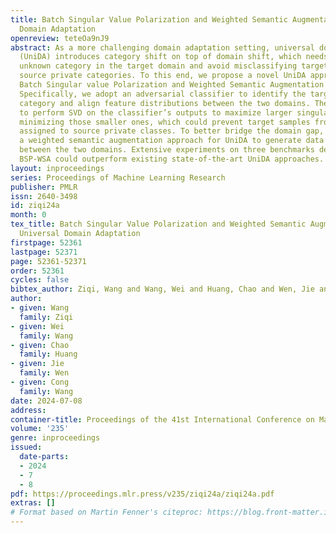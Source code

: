 ```yaml
---
title: Batch Singular Value Polarization and Weighted Semantic Augmentation for Universal
  Domain Adaptation
openreview: teteOa9nJ9
abstract: As a more challenging domain adaptation setting, universal domain adaptation
  (UniDA) introduces category shift on top of domain shift, which needs to identify
  unknown category in the target domain and avoid misclassifying target samples into
  source private categories. To this end, we propose a novel UniDA approach named
  Batch Singular value Polarization and Weighted Semantic Augmentation (BSP-WSA).
  Specifically, we adopt an adversarial classifier to identify the target unknown
  category and align feature distributions between the two domains. Then, we propose
  to perform SVD on the classifier’s outputs to maximize larger singular values while
  minimizing those smaller ones, which could prevent target samples from being wrongly
  assigned to source private classes. To better bridge the domain gap, we propose
  a weighted semantic augmentation approach for UniDA to generate data on common categories
  between the two domains. Extensive experiments on three benchmarks demonstrate that
  BSP-WSA could outperform existing state-of-the-art UniDA approaches.
layout: inproceedings
series: Proceedings of Machine Learning Research
publisher: PMLR
issn: 2640-3498
id: ziqi24a
month: 0
tex_title: Batch Singular Value Polarization and Weighted Semantic Augmentation for
  Universal Domain Adaptation
firstpage: 52361
lastpage: 52371
page: 52361-52371
order: 52361
cycles: false
bibtex_author: Ziqi, Wang and Wang, Wei and Huang, Chao and Wen, Jie and Wang, Cong
author:
- given: Wang
  family: Ziqi
- given: Wei
  family: Wang
- given: Chao
  family: Huang
- given: Jie
  family: Wen
- given: Cong
  family: Wang
date: 2024-07-08
address:
container-title: Proceedings of the 41st International Conference on Machine Learning
volume: '235'
genre: inproceedings
issued:
  date-parts:
  - 2024
  - 7
  - 8
pdf: https://proceedings.mlr.press/v235/ziqi24a/ziqi24a.pdf
extras: []
# Format based on Martin Fenner's citeproc: https://blog.front-matter.io/posts/citeproc-yaml-for-bibliographies/
---
```

